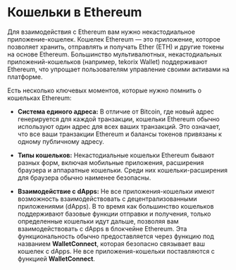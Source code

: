 # Кошельки в Ethereum

Для взаимодействия с Ethereum вам нужно некастодиальное приложение-кошелек. Кошелек Ethereum — это приложение, которое позволяет хранить, отправлять и получать Ether (ETH) и другие токены на основе Ethereum. Большинство мультивалютных, некастодиальных приложений-кошельков (например, tekorix Wallet) поддерживают Ethereum, что упрощает пользователям управление своими активами на платформе.

Есть несколько ключевых моментов, которые нужно помнить о кошельках Ethereum:

- **Система единого адреса:** В отличие от Bitcoin, где новый адрес генерируется для каждой транзакции, кошельки Ethereum обычно используют один адрес для всех ваших транзакций. Это означает, что все ваши транзакции Ethereum и балансы токенов привязаны к одному публичному адресу.

- **Типы кошельков:** Некастодиальные кошельки Ethereum бывают разных форм, включая мобильные приложения, расширения браузера и аппаратные кошельки. Среди них кошельки-расширения для браузера обычно наименее безопасны.

- **Взаимодействие с dApps:** Не все приложения-кошельки имеют возможность взаимодействовать с децентрализованными приложениями (dApps). В то время как большинство кошельков поддерживают базовые функции отправки и получения, только определенные кошельки идут дальше, позволяя вам взаимодействовать с dApps в блокчейне Ethereum. Эта функциональность обычно предоставляется через функцию под названием **WalletConnect**, которая безопасно связывает ваш кошелек с dApps. Не все приложения-кошельки поставляются с функцией **WalletConnect**.